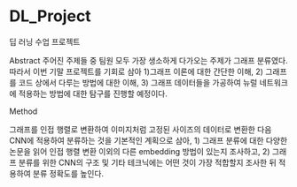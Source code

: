 # DL_Project
딥 러닝 수업 프로젝트

Abstract
 주어진 주제들 중 팀원 모두 가장 생소하게 다가오는 주제가 그래프 분류였다. 
 따라서 이번 기말 프로젝트를 기회로 삼아 1)그래프 이론에 대한 간단한 이해, 
 2) 그래프를 코드 상에서 다루는 방법에 대한 이해, 3) 그래프 데이터들을 
 가공하여 뉴럴 네트워크에 적용하는 방법에 대한 탐구를 진행할 예정이다. 


Method 

그래프를 인접 행렬로 변환하여 이미지처럼 고정된 사이즈의 데이터로 변환한 다음 
CNN에 적용하여 분류하는 것을 기본적인 계획으로 삼아, 1) 그래프 분류에 대한 
다양한 논문을 읽어 인접 행렬 변환 이외의 다른 embedding 방법이 있는지 조사하고, 
2) 그래프 분류를 위한 CNN의 구조 및 기타 테크닉에는 어떤 것이 가장 적합할지 
조사한 뒤 적용하여 분류 정확도를 높인다.
